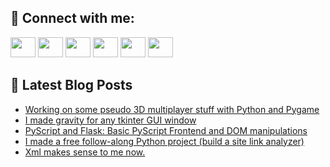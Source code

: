 ## 🔎 Connect with me:
[<img height="32" width="40" src="https://cdn.jsdelivr.net/npm/simple-icons@v5/icons/telegram.svg" />](https://t.me/bullbesh)
[<img height="32" width="40" src="https://cdn.jsdelivr.net/npm/simple-icons@v5/icons/vk.svg" />](https://vk.com/bullbesh)
[<img height="32" width="40" src="https://cdn.jsdelivr.net/npm/simple-icons@v5/icons/twitter.svg" />](https://twitter.com/bullbesh1)
[<img height="32" width="40" src="https://cdn.jsdelivr.net/npm/simple-icons@v5/icons/instagram.svg" />](https://www.instagram.com/bullbesh)
[<img height="32" width="40" src="https://cdn.jsdelivr.net/npm/simple-icons@v5/icons/reddit.svg" />](https://www.reddit.com/user/bullbesh)
[<img height="32" width="40" src="https://cdn.jsdelivr.net/npm/simple-icons@v5/icons/youtube.svg" />](https://www.youtube.com/channel/UCtfjRs6uzgq5mfm8S06WTcg)

## 📕 Latest Blog Posts
<!-- BLOG-POST-LIST:START -->
- [Working on some pseudo 3D multiplayer stuff with Python and Pygame](https://www.reddit.com/r/Python/comments/uw9xtg/working_on_some_pseudo_3d_multiplayer_stuff_with/)
- [I made gravity for any tkinter GUI window](https://www.reddit.com/r/Python/comments/uw9tgm/i_made_gravity_for_any_tkinter_gui_window/)
- [PyScript and Flask: Basic PyScript Frontend and DOM manipulations](https://www.reddit.com/r/Python/comments/uw54j7/pyscript_and_flask_basic_pyscript_frontend_and/)
- [I made a free follow-along Python project &lpar;build a site link analyzer&rpar;](https://www.reddit.com/r/Python/comments/uw3xj2/i_made_a_free_followalong_python_project_build_a/)
- [Xml makes sense to me now.](https://www.reddit.com/r/Python/comments/uw3w80/xml_makes_sense_to_me_now/)
<!-- BLOG-POST-LIST:END -->
